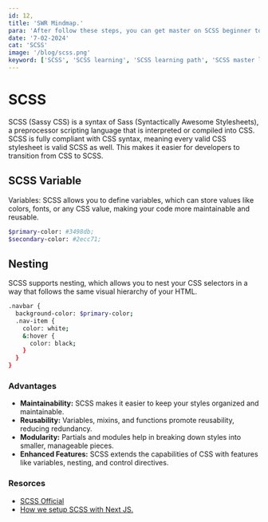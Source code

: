 ```yaml
---
id: 12,
title: 'SWR Mindmap.'
para: 'After follow these steps, you can get master on SCSS beginner to master level.'
date: '7-02-2024'
cat: 'SCSS'
image: '/blog/scss.png'
keyword: ['SCSS', 'SCSS learning', 'SCSS learning path', 'SCSS master level']
---
```


# SCSS

SCSS (Sassy CSS) is a syntax of Sass (Syntactically Awesome Stylesheets), a preprocessor scripting language that is interpreted or compiled into CSS. SCSS is fully compliant with CSS syntax, meaning every valid CSS stylesheet is valid SCSS as well. This makes it easier for developers to transition from CSS to SCSS.

## SCSS Variable

Variables: SCSS allows you to define variables, which can store values like colors, fonts, or any CSS value, making your code more maintainable and reusable.

```bash
$primary-color: #3498db;
$secondary-color: #2ecc71;
```

## Nesting 

SCSS supports nesting, which allows you to nest your CSS selectors in a way that follows the same visual hierarchy of your HTML.

```bash
.navbar {
  background-color: $primary-color;
  .nav-item {
    color: white;
    &:hover {
      color: black;
    }
  }
}
```

### Advantages
- <strong>Maintainability:</strong> SCSS makes it easier to keep your styles organized and maintainable.
- <strong>Reusability:</strong> Variables, mixins, and functions promote reusability, reducing redundancy.
- <strong>Modularity:</strong> Partials and modules help in breaking down styles into smaller, manageable pieces.
- <strong>Enhanced Features:</strong> SCSS extends the capabilities of CSS with features like variables, nesting, and control directives.

### Resorces

- [SCSS Official](https://sass-lang.com/documentation/)
- [How we setup SCSS with Next JS.](/)
